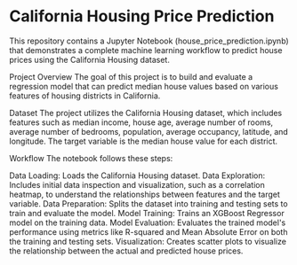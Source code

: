 # California Housing Price Prediction
This repository contains a Jupyter Notebook (house_price_prediction.ipynb) that demonstrates a complete machine learning workflow to predict house prices using the California Housing dataset.

Project Overview
The goal of this project is to build and evaluate a regression model that can predict median house values based on various features of housing districts in California.

Dataset
The project utilizes the California Housing dataset, which includes features such as median income, house age, average number of rooms, average number of bedrooms, population, average occupancy, latitude, and longitude. The target variable is the median house value for each district.

Workflow
The notebook follows these steps:

Data Loading: Loads the California Housing dataset.
Data Exploration: Includes initial data inspection and visualization, such as a correlation heatmap, to understand the relationships between features and the target variable.
Data Preparation: Splits the dataset into training and testing sets to train and evaluate the model.
Model Training: Trains an XGBoost Regressor model on the training data.
Model Evaluation: Evaluates the trained model's performance using metrics like R-squared and Mean Absolute Error on both the training and testing sets.
Visualization: Creates scatter plots to visualize the relationship between the actual and predicted house prices.
